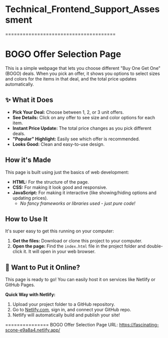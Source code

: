# Technical_Frontend_Support_Assessment
======================================
# BOGO Offer Selection Page

This is a simple webpage that lets you choose different "Buy One Get One" (BOGO) deals. When you pick an offer, it shows you options to select sizes and colors for the items in that deal, and the total price updates automatically.

## ✨ What it Does

* **Pick Your Deal:** Choose between 1, 2, or 3 unit offers.
* **See Details:** Click on any offer to see size and color options for each item.
* **Instant Price Update:** The total price changes as you pick different deals.
* **"Popular" Highlight:** Easily see which offer is recommended.
* **Looks Good:** Clean and easy-to-use design.

## How it's Made

This page is built using just the basics of web development:

* **HTML:** For the structure of the page.
* **CSS:** For making it look good and responsive.
* **JavaScript:** For making it interactive (like showing/hiding options and updating prices).
    * *No fancy frameworks or libraries used - just pure code!*

##  How to Use It

It's super easy to get this running on your computer:

1.  **Get the files:** Download or clone this project to your computer.
2.  **Open the page:** Find the `index.html` file in the project folder and double-click it. It will open in your web browser.

## 🚀 Want to Put it Online?

This page is ready to go! You can easily host it on services like Netlify or GitHub Pages.

**Quick Way with Netlify:**
1.  Upload your project folder to a GitHub repository.
2.  Go to [Netlify.com](https://www.netlify.com/), sign in, and connect your GitHub repo.
3.  Netlify will automatically build and publish your site!

===============
BOGO Offer Selection Page URL: https://fascinating-scone-e9a8a4.netlify.app/
